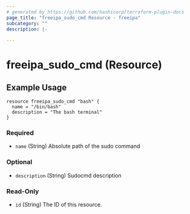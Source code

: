 ```yaml
---
# generated by https://github.com/hashicorp/terraform-plugin-docs
page_title: "freeipa_sudo_cmd Resource - freeipa"
subcategory: ""
description: |-
  
---
```


# freeipa_sudo_cmd (Resource)





<!-- schema generated by tfplugindocs -->
## Example Usage
```hcl
resource freeipa_sudo_cmd "bash" {
  name = "/bin/bash"
  description = "The bash terminal"
}
```

### Required

- `name` (String) Absolute path of the sudo command

### Optional

- `description` (String) Sudocmd description

### Read-Only

- `id` (String) The ID of this resource.


